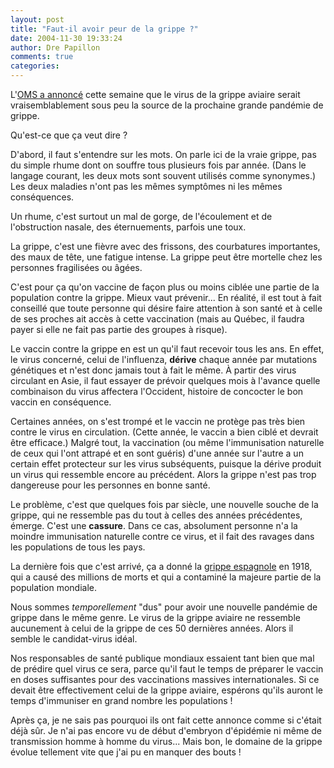 ```yaml
---
layout: post
title: "Faut-il avoir peur de la grippe ?"
date: 2004-11-30 19:33:24
author: Dre Papillon
comments: true
categories: 
---
```



L'[OMS a annoncé](http://www.courrierinternational.com/article.asp?obj_id=33957&provenance=newsletter&bloc=03) cette semaine que le virus de la grippe aviaire serait vraisemblablement sous peu la source de la prochaine grande pandémie de grippe.

Qu'est-ce que ça veut dire ?

D'abord, il faut s'entendre sur les mots.  On parle ici de la vraie grippe, pas du simple rhume dont on souffre tous plusieurs fois par année.  (Dans le langage courant, les deux mots sont souvent utilisés comme synonymes.)  Les deux maladies n'ont pas les mêmes symptômes ni les mêmes conséquences.

Un rhume, c'est surtout un mal de gorge, de l'écoulement et de l'obstruction nasale, des éternuements, parfois une toux.

La grippe, c'est une fièvre avec des frissons, des courbatures importantes, des maux de tête, une fatigue intense.  La grippe peut être mortelle chez les personnes fragilisées ou âgées.

C'est pour ça qu'on vaccine de façon plus ou moins ciblée une partie de la population contre la grippe.  Mieux vaut prévenir...  En réalité, il est tout à fait conseillé que toute personne qui désire faire attention à son santé et à celle de ses proches ait accès à cette vaccination (mais au Québec, il faudra payer si elle ne fait pas partie des groupes à risque).

Le vaccin contre la grippe en est un qu'il faut recevoir tous les ans.  En effet, le virus concerné, celui de l'influenza, **dérive** chaque année par mutations génétiques et n'est donc jamais tout à fait le même.  À partir des virus circulant en Asie, il faut essayer de prévoir quelques mois à l'avance quelle combinaison du virus affectera l'Occident, histoire de concocter le bon vaccin en conséquence.

Certaines années, on s'est trompé et le vaccin ne protège pas très bien contre le virus en circulation.  (Cette année, le vaccin a bien ciblé et devrait être efficace.)  Malgré tout, la vaccination (ou même l'immunisation naturelle de ceux qui l'ont attrapé et en sont guéris) d'une année sur l'autre a un certain effet protecteur sur les virus subséquents, puisque la dérive produit un virus qui ressemble encore au précédent.  Alors la grippe n'est pas trop dangereuse pour les personnes en bonne santé.

Le problème, c'est que quelques fois par siècle, une nouvelle souche de la grippe, qui ne ressemble pas du tout à celles des années précédentes, émerge.  C'est une **cassure**.  Dans ce cas, absolument personne n'a la moindre immunisation naturelle contre ce virus, et il fait des ravages dans les populations de tous les pays.

La dernière fois que c'est arrivé, ça a donné la [grippe espagnole](http://www.dinosoria.com/grippe_espagnole.htm) en 1918, qui a causé des millions de morts et qui a contaminé la majeure partie de la population mondiale.

Nous sommes *temporellement* "dus" pour avoir une nouvelle pandémie de grippe dans le même genre.  Le virus de la grippe aviaire ne ressemble aucunement à celui de la grippe de ces 50 dernières années.  Alors il semble le candidat-virus idéal.

Nos responsables de santé publique mondiaux essaient tant bien que mal de prédire quel virus ce sera, parce qu'il faut le temps de préparer le vaccin en doses suffisantes pour des vaccinations massives internationales.  Si ce devait être effectivement celui de la grippe aviaire, espérons qu'ils auront le temps d'immuniser en grand nombre les populations !

Après ça, je ne sais pas pourquoi ils ont fait cette annonce comme si c'était déjà sûr.  Je n'ai pas encore vu de début d'embryon d'épidémie ni même de transmission homme à homme du virus...  Mais bon, le domaine de la grippe évolue tellement vite que j'ai pu en manquer des bouts !
